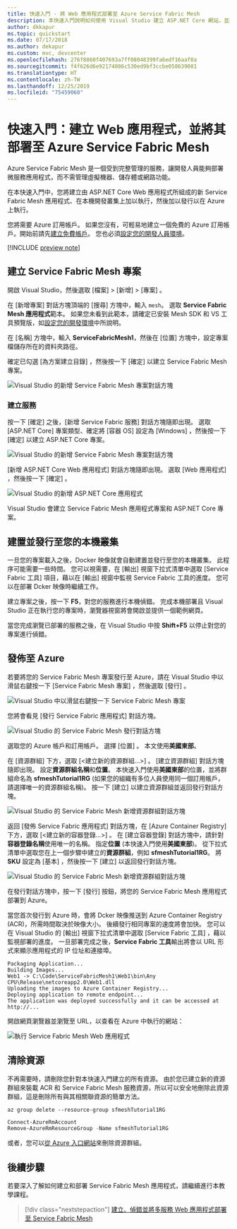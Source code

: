```yaml
---
title: 快速入門 - 將 Web 應用程式部署至 Azure Service Fabric Mesh
description: 本快速入門說明如何使用 Visual Studio 建立 ASP.NET Core 網站，並將其發佈至 Azure Service Fabric Mesh。
author: dkkapur
ms.topic: quickstart
ms.date: 07/17/2018
ms.author: dekapur
ms.custom: mvc, devcenter
ms.openlocfilehash: 276f8860f407693a7ff08048399fa6edf16aaf0a
ms.sourcegitcommit: f4f626d6e92174086c530ed9bf3ccbe058639081
ms.translationtype: HT
ms.contentlocale: zh-TW
ms.lasthandoff: 12/25/2019
ms.locfileid: "75459060"
---
```

# <a name="quickstart-create-and-deploy-a-web-app-to-azure-service-fabric-mesh"></a>快速入門：建立 Web 應用程式，並將其部署至 Azure Service Fabric Mesh

Azure Service Fabric Mesh 是一個受到完整管理的服務，讓開發人員能夠部署微服務應用程式，而不需管理虛擬機器、儲存體或網路功能。

在本快速入門中，您將建立由 ASP.NET Core Web 應用程式所組成的新 Service Fabric Mesh 應用程式、在本機開發叢集上加以執行，然後加以發行以在 Azure 上執行。

您將需要 Azure 訂用帳戶。 如果您沒有，可輕易地建立一個免費的 Azure 訂用帳戶。開始前請先[建立免費帳戶](https://azure.microsoft.com/free/)。 您也必須[設定您的開發人員環境](service-fabric-mesh-howto-setup-developer-environment-sdk.md)。

[!INCLUDE [preview note](./includes/include-preview-note.md)]

## <a name="create-a-service-fabric-mesh-project"></a>建立 Service Fabric Mesh 專案

開啟 Visual Studio，然後選取 [檔案]   > [新增]   > [專案]  。

在 [新增專案]  對話方塊頂端的 [搜尋]  方塊中，輸入 `mesh`。 選取 **Service Fabric Mesh 應用程式**範本。 如果您未看到此範本，請確定已安裝 Mesh SDK 和 VS 工具預覽版，如[設定您的開發環境](service-fabric-mesh-howto-setup-developer-environment-sdk.md)中所說明。 

在 [名稱]  方塊中，輸入 **ServiceFabricMesh1**，然後在 [位置]  方塊中，設定專案檔儲存所在的資料夾路徑。

確定已勾選 [為方案建立目錄]  ，然後按一下 [確定]  以建立 Service Fabric Mesh 專案。

![Visual Studio 的新增 Service Fabric Mesh 專案對話方塊](media/service-fabric-mesh-quickstart-dotnet-core/visual-studio-new-project.png)

### <a name="create-a-service"></a>建立服務

按一下 [確定]  之後，[新增 Service Fabric 服務]  對話方塊隨即出現。 選取 [ASP.NET Core]  專案類型、確定將 [容器 OS]  設定為 [Windows]  ，然後按一下 [確定]  以建立 ASP.NET Core 專案。 

![Visual Studio 的新增 Service Fabric Mesh 專案對話方塊](media/service-fabric-mesh-quickstart-dotnet-core/visual-studio-new-service-fabric-service.png)

[新增 ASP.NET Core Web 應用程式]  對話方塊隨即出現。 選取 [Web 應用程式]  ，然後按一下 [確定]  。

![Visual Studio 的新增 ASP.NET Core 應用程式](media/service-fabric-mesh-quickstart-dotnet-core/visual-studio-new-aspnetcore-app.png)

Visual Studio 會建立 Service Fabric Mesh 應用程式專案和 ASP.NET Core 專案。

## <a name="build-and-publish-to-your-local-cluster"></a>建置並發行至您的本機叢集

一旦您的專案載入之後，Docker 映像就會自動建置並發行至您的本機叢集。 此程序可能需要一些時間。 您可以視需要，在 [輸出]  視窗下拉式清單中選取 [Service Fabric 工具]  項目，藉以在 [輸出]  視窗中監視 Service Fabric 工具的進度。 您可以在部署 Dcker 映像時繼續工作。

建立專案之後，按一下 **F5**，對您的服務進行本機偵錯。 完成本機部署且 Visual Studio 正在執行您的專案時，瀏覽器視窗將會開啟並提供一個範例網頁。

當您完成瀏覽已部署的服務之後，在 Visual Studio 中按 **Shift+F5** 以停止對您的專案進行偵錯。

## <a name="publish-to-azure"></a>發佈至 Azure

若要將您的 Service Fabric Mesh 專案發行至 Azure，請在 Visual Studio 中以滑鼠右鍵按一下 [Service Fabric Mesh 專案]  ，然後選取 [發行]  。

![Visual Studio 中以滑鼠右鍵按一下 Service Fabric Mesh 專案](media/service-fabric-mesh-quickstart-dotnet-core/visual-studio-right-click-publish.png)

您將會看見 [發行 Service Fabric 應用程式]  對話方塊。

![Visual Studio 的 Service Fabric Mesh 發行對話方塊](media/service-fabric-mesh-quickstart-dotnet-core/visual-studio-publish-dialog.png)

選取您的 Azure 帳戶和訂用帳戶。 選擇 [位置]  。 本文使用**美國東部**。

在 [資源群組]  下方，選取 [\<建立新的資源群組...>]  。 [建立資源群組]  對話方塊隨即出現。 設定**資源群組名稱**和**位置**。  本快速入門使用**美國東部**的位置，並將群組命名為 **sfmeshTutorial1RG** (如果您的組織有多位人員使用同一個訂用帳戶，請選擇唯一的資源群組名稱)。  按一下 [建立]  以建立資源群組並返回發行對話方塊。

![Visual Studio 的 Service Fabric Mesh 新增資源群組對話方塊](media/service-fabric-mesh-quickstart-dotnet-core/visual-studio-publish-new-resource-group-dialog.png)

返回 [發佈 Service Fabric 應用程式]  對話方塊，在 [Azure Container Registry]  下方，選取 [\<建立新的容器登錄...>]  。 在 [建立容器登錄]  對話方塊中，請針對**容器登錄名稱**使用唯一的名稱。 指定**位置** (本快速入門使用**美國東部**)。 從下拉式清單中選取您在上一個步驟中建立的**資源群組**，例如 **sfmeshTutorial1RG**。 將 **SKU** 設定為 [基本]  ，然後按一下 [建立]  以返回發行對話方塊。

![Visual Studio 的 Service Fabric Mesh 新增資源群組對話方塊](media/service-fabric-mesh-quickstart-dotnet-core/visual-studio-publish-new-container-registry-dialog.png)

在發行對話方塊中，按一下 [發行]  按鈕，將您的 Service Fabric Mesh 應用程式部署到 Azure。

當您首次發行到 Azure 時，會將 Dcker 映像推送到 Azure Container Registry (ACR)，所需時間取決於映像大小。 後續發行相同專案的速度將會加快。 您可以在 Visual Studio 的 [輸出]  視窗下拉式清單中選取 [Service Fabric 工具]  ，藉以監視部署的進度。 一旦部署完成之後，**Service Fabric 工具**輸出將會以 URL 形式來顯示應用程式的 IP 位址和連接埠。

```
Packaging Application...
Building Images...
Web1 -> C:\Code\ServiceFabricMesh1\Web1\bin\Any CPU\Release\netcoreapp2.0\Web1.dll
Uploading the images to Azure Container Registry...
Deploying application to remote endpoint...
The application was deployed successfully and it can be accessed at http://...
```

開啟網頁瀏覽器並瀏覽至 URL，以查看在 Azure 中執行的網站：

![執行 Service Fabric Mesh Web 應用程式](media/service-fabric-mesh-tutorial-deploy-dotnetcore/deployed-web-project.png)

## <a name="clean-up-resources"></a>清除資源

不再需要時，請刪除您針對本快速入門建立的所有資源。 由於您已建立新的資源群組來裝載 ACR 和 Service Fabric Mesh 服務資源，所以可以安全地刪除此資源群組，這是刪除所有與其相關聯資源的簡單方法。

```azurecli
az group delete --resource-group sfmeshTutorial1RG
```

```powershell
Connect-AzureRmAccount
Remove-AzureRmResourceGroup -Name sfmeshTutorial1RG
```

或者，您可以[從 Azure 入口網站](https://portal.azure.com)來刪除資源群組。

## <a name="next-steps"></a>後續步驟

若要深入了解如何建立和部署 Service Fabric Mesh 應用程式，請繼續進行本教學課程。
> [!div class="nextstepaction"]
> [建立、偵錯並將多服務 Web 應用程式部署至 Service Fabric Mesh](service-fabric-mesh-tutorial-create-dotnetcore.md)
